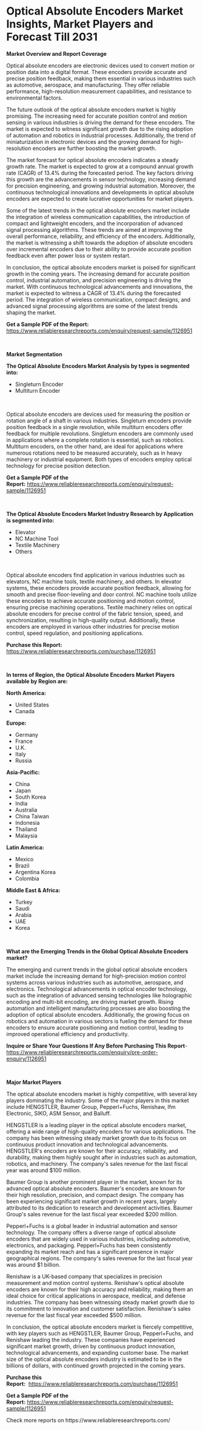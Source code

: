 <p><h1>Optical Absolute Encoders Market Insights, Market Players and Forecast Till 2031</h1></p><p><strong>Market Overview and Report Coverage</strong></p>
<p><p>Optical absolute encoders are electronic devices used to convert motion or position data into a digital format. These encoders provide accurate and precise position feedback, making them essential in various industries such as automotive, aerospace, and manufacturing. They offer reliable performance, high-resolution measurement capabilities, and resistance to environmental factors.</p><p>The future outlook of the optical absolute encoders market is highly promising. The increasing need for accurate position control and motion sensing in various industries is driving the demand for these encoders. The market is expected to witness significant growth due to the rising adoption of automation and robotics in industrial processes. Additionally, the trend of miniaturization in electronic devices and the growing demand for high-resolution encoders are further boosting the market growth.</p><p>The market forecast for optical absolute encoders indicates a steady growth rate. The market is expected to grow at a compound annual growth rate (CAGR) of 13.4% during the forecasted period. The key factors driving this growth are the advancements in sensor technology, increasing demand for precision engineering, and growing industrial automation. Moreover, the continuous technological innovations and developments in optical absolute encoders are expected to create lucrative opportunities for market players.</p><p>Some of the latest trends in the optical absolute encoders market include the integration of wireless communication capabilities, the introduction of compact and lightweight encoders, and the incorporation of advanced signal processing algorithms. These trends are aimed at improving the overall performance, reliability, and efficiency of the encoders. Additionally, the market is witnessing a shift towards the adoption of absolute encoders over incremental encoders due to their ability to provide accurate position feedback even after power loss or system restart.</p><p>In conclusion, the optical absolute encoders market is poised for significant growth in the coming years. The increasing demand for accurate position control, industrial automation, and precision engineering is driving the market. With continuous technological advancements and innovations, the market is expected to witness a CAGR of 13.4% during the forecasted period. The integration of wireless communication, compact designs, and advanced signal processing algorithms are some of the latest trends shaping the market.</p></p>
<p><strong>Get a Sample PDF of the Report:</strong> <a href="https://www.reliableresearchreports.com/enquiry/request-sample/1126951">https://www.reliableresearchreports.com/enquiry/request-sample/1126951</a></p>
<p>&nbsp;</p>
<p><strong>Market Segmentation</strong></p>
<p><strong>The Optical Absolute Encoders Market Analysis by types is segmented into:</strong></p>
<p><ul><li>Singleturn Encoder</li><li>Multiturn Encoder</li></ul></p>
<p>&nbsp;</p>
<p><p>Optical absolute encoders are devices used for measuring the position or rotation angle of a shaft in various industries. Singleturn encoders provide position feedback in a single revolution, while multiturn encoders offer feedback for multiple revolutions. Singleturn encoders are commonly used in applications where a complete rotation is essential, such as robotics. Multiturn encoders, on the other hand, are ideal for applications where numerous rotations need to be measured accurately, such as in heavy machinery or industrial equipment. Both types of encoders employ optical technology for precise position detection.</p></p>
<p><strong>Get a Sample PDF of the Report:</strong>&nbsp;<a href="https://www.reliableresearchreports.com/enquiry/request-sample/1126951">https://www.reliableresearchreports.com/enquiry/request-sample/1126951</a></p>
<p>&nbsp;</p>
<p><strong>The Optical Absolute Encoders Market Industry Research by Application is segmented into:</strong></p>
<p><ul><li>Elevator</li><li>NC Machine Tool</li><li>Textile Machinery</li><li>Others</li></ul></p>
<p>&nbsp;</p>
<p><p>Optical absolute encoders find application in various industries such as elevators, NC machine tools, textile machinery, and others. In elevator systems, these encoders provide accurate position feedback, allowing for smooth and precise floor-leveling and door control. NC machine tools utilize these encoders to achieve accurate positioning and motion control, ensuring precise machining operations. Textile machinery relies on optical absolute encoders for precise control of the fabric tension, speed, and synchronization, resulting in high-quality output. Additionally, these encoders are employed in various other industries for precise motion control, speed regulation, and positioning applications.</p></p>
<p><strong>Purchase this Report:</strong>&nbsp; <a href="https://www.reliableresearchreports.com/purchase/1126951">https://www.reliableresearchreports.com/purchase/1126951</a></p>
<p>&nbsp;</p>
<p><strong>In terms of Region, the Optical Absolute Encoders Market Players available by Region are:</strong></p>
<p>
    <p> <strong> North America: </strong>
        <ul>
            <li>United States</li>
            <li>Canada</li>
        </ul>
        </p> 
    <p> <strong> Europe: </strong>
        <ul>
            <li>Germany</li>
            <li>France</li>
            <li>U.K.</li>
            <li>Italy</li>
            <li>Russia</li>
        </ul>
        </p> 
    <p> <strong> Asia-Pacific: </strong>
        <ul>
            <li>China</li>
            <li>Japan</li>
            <li>South Korea</li>
            <li>India</li>
            <li>Australia</li>
            <li>China Taiwan</li>
            <li>Indonesia</li>
            <li>Thailand</li>
            <li>Malaysia</li>
        </ul>
        </p> 
    <p> <strong> Latin America: </strong>
        <ul>
            <li>Mexico</li>
            <li>Brazil</li>
            <li>Argentina Korea</li>
            <li>Colombia</li>
        </ul>
        </p> 
    <p> <strong> Middle East & Africa: </strong>
        <ul>
            <li>Turkey</li>
            <li>Saudi</li>
            <li>Arabia</li>
            <li>UAE</li>
            <li>Korea</li>
        </ul>
    </p>
    </p>
<p>&nbsp;</p>
<p><strong>What are the Emerging Trends in the Global Optical Absolute Encoders market?</strong></p>
<p><p>The emerging and current trends in the global optical absolute encoders market include the increasing demand for high-precision motion control systems across various industries such as automotive, aerospace, and electronics. Technological advancements in optical encoder technology, such as the integration of advanced sensing technologies like holographic encoding and multi-bit encoding, are driving market growth. Rising automation and intelligent manufacturing processes are also boosting the adoption of optical absolute encoders. Additionally, the growing focus on robotics and automation in various sectors is fueling the demand for these encoders to ensure accurate positioning and motion control, leading to improved operational efficiency and productivity.</p></p>
<p><strong>Inquire or Share Your Questions If Any Before Purchasing This Report</strong>- <a href="https://www.reliableresearchreports.com/enquiry/pre-order-enquiry/1126951">https://www.reliableresearchreports.com/enquiry/pre-order-enquiry/1126951</a></p>
<p>&nbsp;</p>
<p><strong>Major Market Players</strong></p>
<p><p>The optical absolute encoders market is highly competitive, with several key players dominating the industry. Some of the major players in this market include HENGSTLER, Baumer Group, Pepperl+Fuchs, Renishaw, Ifm Electronic, SIKO, ASM Sensor, and Balluff.</p><p>HENGSTLER is a leading player in the optical absolute encoders market, offering a wide range of high-quality encoders for various applications. The company has been witnessing steady market growth due to its focus on continuous product innovation and technological advancements. HENGSTLER's encoders are known for their accuracy, reliability, and durability, making them highly sought after in industries such as automation, robotics, and machinery. The company's sales revenue for the last fiscal year was around $100 million.</p><p>Baumer Group is another prominent player in the market, known for its advanced optical absolute encoders. Baumer's encoders are known for their high resolution, precision, and compact design. The company has been experiencing significant market growth in recent years, largely attributed to its dedication to research and development activities. Baumer Group's sales revenue for the last fiscal year exceeded $200 million.</p><p>Pepperl+Fuchs is a global leader in industrial automation and sensor technology. The company offers a diverse range of optical absolute encoders that are widely used in various industries, including automotive, electronics, and packaging. Pepperl+Fuchs has been consistently expanding its market reach and has a significant presence in major geographical regions. The company's sales revenue for the last fiscal year was around $1 billion.</p><p>Renishaw is a UK-based company that specializes in precision measurement and motion control systems. Renishaw's optical absolute encoders are known for their high accuracy and reliability, making them an ideal choice for critical applications in aerospace, medical, and defense industries. The company has been witnessing steady market growth due to its commitment to innovation and customer satisfaction. Renishaw's sales revenue for the last fiscal year exceeded $500 million.</p><p>In conclusion, the optical absolute encoders market is fiercely competitive, with key players such as HENGSTLER, Baumer Group, Pepperl+Fuchs, and Renishaw leading the industry. These companies have experienced significant market growth, driven by continuous product innovation, technological advancements, and expanding customer base. The market size of the optical absolute encoders industry is estimated to be in the billions of dollars, with continued growth projected in the coming years.</p></p>
<p><strong>Purchase this Report:</strong>&nbsp;&nbsp;<a href="https://www.reliableresearchreports.com/purchase/1126951">https://www.reliableresearchreports.com/purchase/1126951</a></p>
<p></p>
<p><strong>Get a Sample PDF of the Report:</strong>&nbsp;<a href="https://www.reliableresearchreports.com/enquiry/request-sample/1126951">https://www.reliableresearchreports.com/enquiry/request-sample/1126951</a></p>
<p>Check more reports on https://www.reliableresearchreports.com/</p>